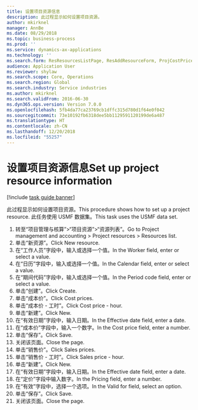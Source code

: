 ```yaml
---
title: 设置项目资源信息
description: 此过程显示如何设置项目资源。
author: mkirknel
manager: AnnBe
ms.date: 08/29/2018
ms.topic: business-process
ms.prod: ''
ms.service: dynamics-ax-applications
ms.technology: ''
ms.search.form: ResResourcesListPage, ResAddResourceForm, ProjCostPriceHour, ProjSalesPriceHour
audience: Application User
ms.reviewer: shylaw
ms.search.scope: Core, Operations
ms.search.region: Global
ms.search.industry: Service industries
ms.author: mkirknel
ms.search.validFrom: 2016-06-30
ms.dyn365.ops.version: Version 7.0.0
ms.openlocfilehash: 5fb4da77ca23769cb1dffc315d780d1f64e0f042
ms.sourcegitcommit: 73e10192fb6318dee5bb1129591120199de6a487
ms.translationtype: HT
ms.contentlocale: zh-CN
ms.lasthandoff: 12/20/2018
ms.locfileid: "55257"
---
```

# <a name="set-up-project-resource-information"></a><span data-ttu-id="4e624-103">设置项目资源信息</span><span class="sxs-lookup"><span data-stu-id="4e624-103">Set up project resource information</span></span>

[!include [task guide banner](../../includes/task-guide-banner.md)]

<span data-ttu-id="4e624-104">此过程显示如何设置项目资源。</span><span class="sxs-lookup"><span data-stu-id="4e624-104">This procedure shows how to set up a project resource.</span></span> <span data-ttu-id="4e624-105">此任务使用 USMF 数据集。</span><span class="sxs-lookup"><span data-stu-id="4e624-105">This task uses the USMF data set.</span></span>

1. <span data-ttu-id="4e624-106">转至“项目管理与核算”>“项目资源”>“资源列表”。</span><span class="sxs-lookup"><span data-stu-id="4e624-106">Go to Project management and accounting > Project resources > Resources list.</span></span>
2. <span data-ttu-id="4e624-107">单击“新资源”。</span><span class="sxs-lookup"><span data-stu-id="4e624-107">Click New resource.</span></span>
3. <span data-ttu-id="4e624-108">在“工作人员”字段中，输入或选择一个值。</span><span class="sxs-lookup"><span data-stu-id="4e624-108">In the Worker field, enter or select a value.</span></span>
4. <span data-ttu-id="4e624-109">在“日历”字段中，输入或选择一个值。</span><span class="sxs-lookup"><span data-stu-id="4e624-109">In the Calendar field, enter or select a value.</span></span>
5. <span data-ttu-id="4e624-110">在“期间代码”字段中，输入或选择一个值。</span><span class="sxs-lookup"><span data-stu-id="4e624-110">In the Period code field, enter or select a value.</span></span>
6. <span data-ttu-id="4e624-111">单击“创建”。</span><span class="sxs-lookup"><span data-stu-id="4e624-111">Click Create.</span></span>
7. <span data-ttu-id="4e624-112">单击“成本价”。</span><span class="sxs-lookup"><span data-stu-id="4e624-112">Click Cost prices.</span></span>
8. <span data-ttu-id="4e624-113">单击“成本价 - 工时”。</span><span class="sxs-lookup"><span data-stu-id="4e624-113">Click Cost price - hour.</span></span>
9. <span data-ttu-id="4e624-114">单击“新建”。</span><span class="sxs-lookup"><span data-stu-id="4e624-114">Click New.</span></span>
10. <span data-ttu-id="4e624-115">在“有效日期”字段中，输入日期。</span><span class="sxs-lookup"><span data-stu-id="4e624-115">In the Effective date field, enter a date.</span></span>
11. <span data-ttu-id="4e624-116">在“成本价”字段中，输入一个数字。</span><span class="sxs-lookup"><span data-stu-id="4e624-116">In the Cost price field, enter a number.</span></span>
12. <span data-ttu-id="4e624-117">单击“保存”。</span><span class="sxs-lookup"><span data-stu-id="4e624-117">Click Save.</span></span>
13. <span data-ttu-id="4e624-118">关闭该页面。</span><span class="sxs-lookup"><span data-stu-id="4e624-118">Close the page.</span></span>
14. <span data-ttu-id="4e624-119">单击“销售价”。</span><span class="sxs-lookup"><span data-stu-id="4e624-119">Click Sales prices.</span></span>
15. <span data-ttu-id="4e624-120">单击“销售价 - 工时”。</span><span class="sxs-lookup"><span data-stu-id="4e624-120">Click Sales price - hour.</span></span>
16. <span data-ttu-id="4e624-121">单击“新建”。</span><span class="sxs-lookup"><span data-stu-id="4e624-121">Click New.</span></span>
17. <span data-ttu-id="4e624-122">在“有效日期”字段中，输入日期。</span><span class="sxs-lookup"><span data-stu-id="4e624-122">In the Effective date field, enter a date.</span></span>
18. <span data-ttu-id="4e624-123">在“定价”字段中输入数字。</span><span class="sxs-lookup"><span data-stu-id="4e624-123">In the Pricing field, enter a number.</span></span>
19. <span data-ttu-id="4e624-124">在“有效”字段中，选择一个选项。</span><span class="sxs-lookup"><span data-stu-id="4e624-124">In the Valid for field, select an option.</span></span>
20. <span data-ttu-id="4e624-125">单击“保存”。</span><span class="sxs-lookup"><span data-stu-id="4e624-125">Click Save.</span></span>
21. <span data-ttu-id="4e624-126">关闭该页面。</span><span class="sxs-lookup"><span data-stu-id="4e624-126">Close the page.</span></span>

